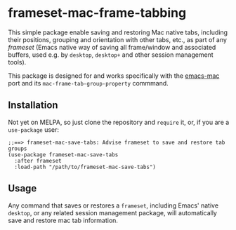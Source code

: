 # frameset-mac-frame-tabbing

This simple package enable saving and restoring Mac native tabs, including their positions, grouping and orientation with other tabs, etc., as part of any _frameset_ (Emacs native way of saving all frame/window and associated buffers, used e.g. by `desktop`, `desktop+` and other session management tools).  

This package is designed for and works specifically with the [emacs-mac](https://github.com/railwaycat/homebrew-emacsmacport) port and its `mac-frame-tab-group-property` commmand. 


## Installation

Not yet on MELPA, so just clone the repository and `require` it, or, if you are a `use-package` user:

```elisp
;;==> frameset-mac-save-tabs: Advise frameset to save and restore tab groups
(use-package frameset-mac-save-tabs
  :after frameset
  :load-path "/path/to/frameset-mac-save-tabs")
```

## Usage

Any command that saves or restores a `frameset`, including Emacs' native `desktop`, or any related session management package, will automatically save and restore mac tab information. 
